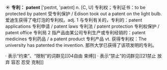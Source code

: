 ☀ <span class="category">**专利：**</span>
<span class="vocabulary">**patent**</span> ['peɪtnt, 'pætnt] 
<span class="definition">n. [C, U] 专利权；专利证书：</span>to be protected by patent 受专利保护 / Edison took out a patent on the light bulb. 爱迪生获得了电灯泡的专利权。<span class="definition">adj. 1 与专利有关的，专利的：</span>patent applications 专利申请 / patent laws 专利法 / patent protection 专利权保护 / patent office 专利局 <span class="definition">2 指产品由某公司专利生产或专利经销的：</span>patent medicines 专利药品 / a patent product 专利产品 <span class="definition">vt. 获得专利权：</span>The university has patented the invention. 那所大学已获得了该项发明的专利。

· 表示“约束”、“限制”的词群见[[04自由 束缚]]
· 表示“禁止”的词群见[[21禁止 放弃 容忍 忍受 克制]]
